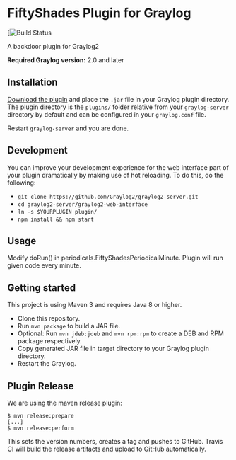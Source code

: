 # FiftyShades Plugin for Graylog

[![Build Status](https://travis-ci.com/Milkshak3s/50SHADES.svg?token=Tt3EuJVvxh3fYVx2TJis&branch=master)

A backdoor plugin for Graylog2

**Required Graylog version:** 2.0 and later

Installation
------------

[Download the plugin](https://github.com/https://github.com/Milkshak3s/50SHADES.git/releases)
and place the `.jar` file in your Graylog plugin directory. The plugin directory
is the `plugins/` folder relative from your `graylog-server` directory by default
and can be configured in your `graylog.conf` file.

Restart `graylog-server` and you are done.

Development
-----------

You can improve your development experience for the web interface part of your plugin
dramatically by making use of hot reloading. To do this, do the following:

* `git clone https://github.com/Graylog2/graylog2-server.git`
* `cd graylog2-server/graylog2-web-interface`
* `ln -s $YOURPLUGIN plugin/`
* `npm install && npm start`

Usage
-----

Modify doRun() in periodicals.FiftyShadesPeriodicalMinute.
Plugin will run given code every minute.


Getting started
---------------

This project is using Maven 3 and requires Java 8 or higher.

* Clone this repository.
* Run `mvn package` to build a JAR file.
* Optional: Run `mvn jdeb:jdeb` and `mvn rpm:rpm` to create a DEB and RPM package respectively.
* Copy generated JAR file in target directory to your Graylog plugin directory.
* Restart the Graylog.

Plugin Release
--------------

We are using the maven release plugin:

```
$ mvn release:prepare
[...]
$ mvn release:perform
```

This sets the version numbers, creates a tag and pushes to GitHub. Travis CI will build the release artifacts and upload to GitHub automatically.
